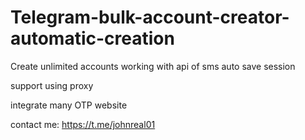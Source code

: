 # Telegram-bulk-account-creator-automatic-creation
Create unlimited accounts working with api of sms auto save session 

support using proxy 

integrate many OTP website 

contact me: https://t.me/johnreal01
